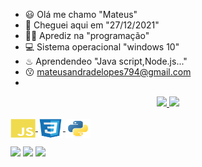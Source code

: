 - 😃 Olá me chamo "Mateus"
- 🚀 Cheguei aqui em "27/12/2021"
- 👨‍🎓 Aprediz na "programação"
- 💻 Sistema operacional "windows 10"
- ♨  Aprendendeo "Java script,Node.js..."
- 😗 mateusandradelopes794@gmail.com
- 
<div align="center">
  <a href="https://github.com/polar-chefe">
  <img height="180em" src="https://github-readme-stats.vercel.app/api?username=polar-chefe&show_icons=true&theme=drakla&include_all_commits=true&count_private=true"/>
  <img height="180em" src="https://github-readme-stats.vercel.app/api/top-langs/?username=polar-chefe&layout=compact&langs_count=7&theme=drak"/>
</div>
  
  <div style="display: inline_block"><br>
  <img align="center" alt="Rafa-Js" height="30" width="40" src="https://raw.githubusercontent.com/devicons/devicon/master/icons/javascript/javascript-plain.svg">
  <img align="center" alt="Rafa-CSS" height="30" width="40" src="https://raw.githubusercontent.com/devicons/devicon/master/icons/css3/css3-original.svg">
  <img align="center" alt="Rafa-Python" height="30" width="40" src="https://raw.githubusercontent.com/devicons/devicon/master/icons/python/python-original.svg">

<div>
   
  <a href="https://www.instagram.com/mattewss1/" target="_blank"><img src="https://img.shields.io/badge/-Instagram-%23E4405F?style=for-the-badge&logo=instagram&logoColor=white" target="_blank"></a>
 <a href="https://discord.gg/ywQET6tJgw" target="_blank"><img src="https://img.shields.io/badge/Discord-7289DA?style=for-the-badge&logo=discord&logoColor=white" target="_blank"></a> 
  <a href = "mateusandradelopes794@gmail.com"><img src="https://img.shields.io/badge/-Gmail-%23333?style=for-the-badge&logo=gmail&logoColor=white" target="_blank"></a>
 
  </div>

